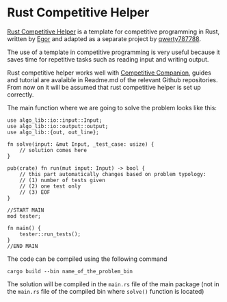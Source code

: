 # Rust Competitive Helper

[Rust Competitive Helper](https://github.com/rust-competitive-helper/rust-competitive-helper) is a template for competitive programming in Rust, written by [Egor](https://codeforces.com/profile/Egor) and adapted as a separate project by [qwerty787788](https://codeforces.com/profile/qwerty787788).

The use of a template in competitive programming is very useful because it saves time for repetitive tasks such as reading input and writing output.

Rust competitive helper works well with [Competitive Companion](https://github.com/jmerle/competitive-companion), guides and tutorial are avalaible in Readme.md of the relevant Github repositories.
From now on it will be assumed that rust competitive helper is set up correctly.

The main function where we are going to solve the problem looks like this:

```rust, ignore
use algo_lib::io::input::Input;
use algo_lib::io::output::output;
use algo_lib::{out, out_line};

fn solve(input: &mut Input, _test_case: usize) {
    // solution comes here
}

pub(crate) fn run(mut input: Input) -> bool {
    // this part automatically changes based on problem typology:
    // (1) number of tests given
    // (2) one test only
    // (3) EOF
}

//START MAIN
mod tester;

fn main() {
    tester::run_tests();
}
//END MAIN
```
The code can be compiled using the following command
```ignore
cargo build --bin name_of_the_problem_bin
```
The solution will be compiled in the `main.rs` file of the main package (not in the `main.rs` file of the compiled bin where `solve()` function is located)
